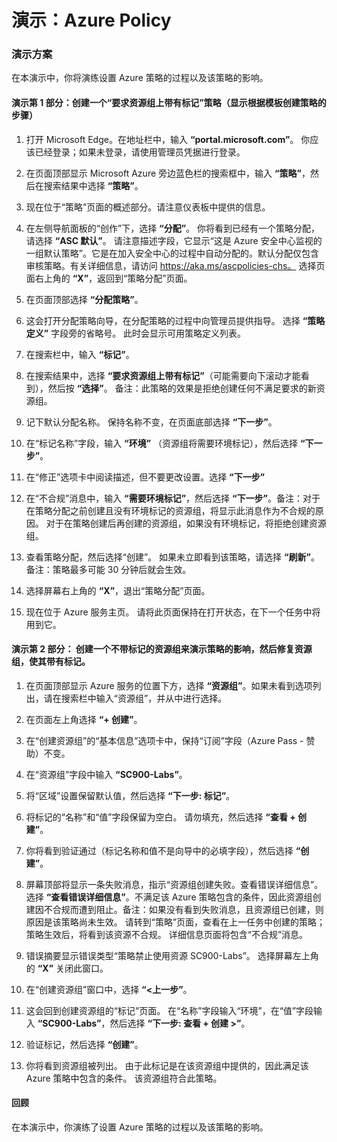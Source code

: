 ﻿---
Demo:
    title: 'Azure Policy'
    module: '模块 4 第 5 课：描述 Microsoft 合规性解决方案的功能：描述 Azure Policy'
---


# 演示：Azure Policy

### 演示方案
在本演示中，你将演练设置 Azure 策略的过程以及该策略的影响。

#### 演示第 1 部分：创建一个“要求资源组上带有标记”策略（显示根据模板创建策略的步骤）

1. 打开 Microsoft Edge。在地址栏中，输入 **“portal.microsoft.com”**。  你应该已经登录；如果未登录，请使用管理员凭据进行登录。

1. 在页面顶部显示 Microsoft Azure 旁边蓝色栏的搜索框中，输入 **“策略”**，然后在搜索结果中选择 **“策略”**。

1. 现在位于“策略”页面的概述部分。请注意仪表板中提供的信息。

1. 在左侧导航面板的“创作”下，选择 **“分配”**。  你将看到已经有一个策略分配，请选择 **“ASC 默认”**。  请注意描述字段，它显示“这是 Azure 安全中心监视的一组默认策略”。它是在加入安全中心的过程中自动分配的。默认分配仅包含审核策略。有关详细信息，请访问 https://aka.ms/ascpolicies-chs。  选择页面右上角的 **“X”**，返回到“策略分配”页面。

1. 在页面顶部选择 **“分配策略”**。

1. 这会打开分配策略向导，在分配策略的过程中向管理员提供指导。  选择 **“策略定义”** 字段旁的省略号。  此时会显示可用策略定义列表。  

1. 在搜索栏中，输入 **“标记”**。

1. 在搜索结果中，选择 **“要求资源组上带有标记”**（可能需要向下滚动才能看到），然后按 **“选择”**。  备注：此策略的效果是拒绝创建任何不满足要求的新资源组。  

1. 记下默认分配名称。  保持名称不变，在页面底部选择 **“下一步”**。

1. 在“标记名称”字段，输入 **“环境”** （资源组将需要环境标记），然后选择 **“下一步”**。  

1. 在“修正”选项卡中阅读描述，但不要更改设置。选择 **“下一步”**

1. 在“不合规”消息中，输入 **“需要环境标记”**，然后选择 **“下一步”**。备注：对于在策略分配之前创建且没有环境标记的资源组，将显示此消息作为不合规的原因。  对于在策略创建后再创建的资源组，如果没有环境标记，将拒绝创建资源组。

1. 查看策略分配，然后选择“创建”。  如果未立即看到该策略，请选择 **“刷新”**。备注：策略最多可能 30 分钟后就会生效。

1. 选择屏幕右上角的 **“X”**，退出“策略分配”页面。

1. 现在位于 Azure 服务主页。  请将此页面保持在打开状态，在下一个任务中将用到它。

#### 演示第 2 部分：  创建一个不带标记的资源组来演示策略的影响，然后修复资源组，使其带有标记。

1. 在页面顶部显示 Azure 服务的位置下方，选择 **“资源组”**。如果未看到选项列出，请在搜索栏中输入“资源组”，并从中进行选择。

1. 在页面左上角选择 **“+ 创建”**。

1. 在“创建资源组”的“基本信息”选项卡中，保持“订阅”字段（Azure Pass - 赞助）不变。

1. 在“资源组”字段中输入 **“SC900-Labs”**。

1. 将“区域”设置保留默认值，然后选择 **“下一步: 标记”**。

1. 将标记的“名称”和“值”字段保留为空白。  请勿填充，然后选择 **“查看 + 创建”**。

1. 你将看到验证通过（标记名称和值不是向导中的必填字段），然后选择 **“创建”**。

1. 屏幕顶部将显示一条失败消息，指示“资源组创建失败。查看错误详细信息”。  选择 **“查看错误详细信息”**。不满足该 Azure 策略包含的条件，因此资源组创建因不合规而遭到阻止。备注：如果没有看到失败消息，且资源组已创建，则原因是该策略尚未生效。  请转到“策略”页面，查看在上一任务中创建的策略；策略生效后，将看到该资源不合规。  详细信息页面将包含“不合规”消息。

1. 错误摘要显示错误类型“策略禁止使用资源 SC900-Labs”。  选择屏幕左上角的 **“X”** 关闭此窗口。

1. 在“创建资源组”窗口中，选择 **“<上一步”**。

1. 这会回到创建资源组的“标记”页面。  在“名称”字段输入“环境”，在“值”字段输入 **“SC900-Labs”**，然后选择 **“下一步: 查看 + 创建 >”**。

1. 验证标记，然后选择 **“创建”**。

1. 你将看到资源组被列出。  由于此标记是在该资源组中提供的，因此满足该 Azure 策略中包含的条件。  该资源组符合此策略。

#### 回顾

在本演示中，你演练了设置 Azure 策略的过程以及该策略的影响。
